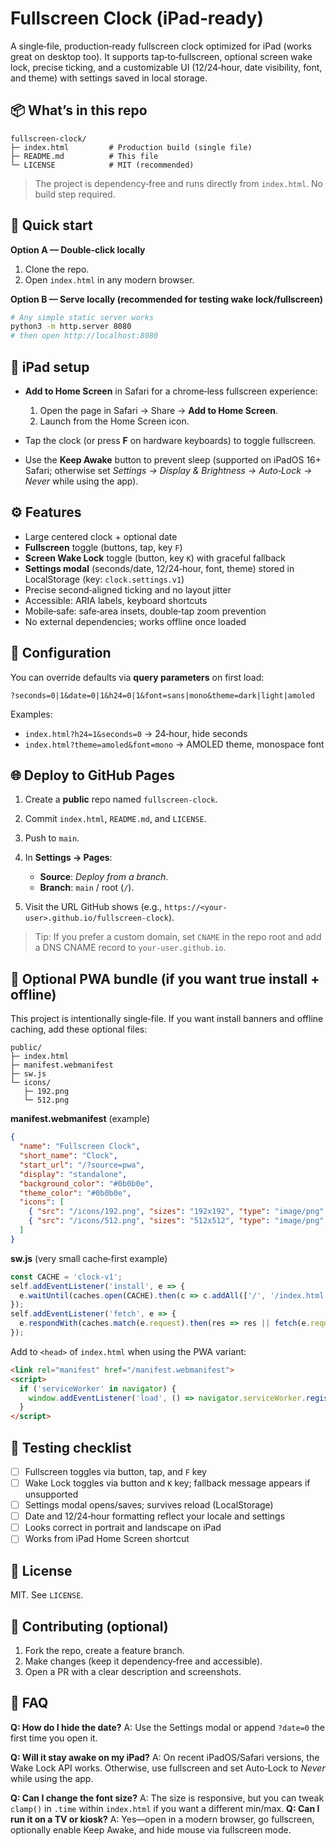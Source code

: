 # Fullscreen Clock (iPad‑ready)

A single‑file, production‑ready fullscreen clock optimized for iPad (works great on desktop too). It supports tap‑to‑fullscreen, optional screen wake lock, precise ticking, and a customizable UI (12/24‑hour, date visibility, font, and theme) with settings saved in local storage.

## 📦 What’s in this repo

```
fullscreen-clock/
├─ index.html         # Production build (single file)
├─ README.md          # This file
└─ LICENSE            # MIT (recommended)
```

> The project is dependency‑free and runs directly from `index.html`. No build step required.

## 🚀 Quick start

**Option A — Double‑click locally**

1. Clone the repo.
2. Open `index.html` in any modern browser.

**Option B — Serve locally (recommended for testing wake lock/fullscreen)**

```bash
# Any simple static server works
python3 -m http.server 8080
# then open http://localhost:8080
```

## 📱 iPad setup

* **Add to Home Screen** in Safari for a chrome‑less fullscreen experience:

  1. Open the page in Safari → Share → **Add to Home Screen**.
  2. Launch from the Home Screen icon.
* Tap the clock (or press **F** on hardware keyboards) to toggle fullscreen.
* Use the **Keep Awake** button to prevent sleep (supported on iPadOS 16+ Safari; otherwise set *Settings → Display & Brightness → Auto‑Lock → Never* while using the app).

## ⚙️ Features

* Large centered clock + optional date
* **Fullscreen** toggle (buttons, tap, key `F`)
* **Screen Wake Lock** toggle (button, key `K`) with graceful fallback
* **Settings modal** (seconds/date, 12/24‑hour, font, theme) stored in LocalStorage (key: `clock.settings.v1`)
* Precise second‑aligned ticking and no layout jitter
* Accessible: ARIA labels, keyboard shortcuts
* Mobile‑safe: safe‑area insets, double‑tap zoom prevention
* No external dependencies; works offline once loaded

## 🔧 Configuration

You can override defaults via **query parameters** on first load:

```
?seconds=0|1&date=0|1&h24=0|1&font=sans|mono&theme=dark|light|amoled
```

Examples:

* `index.html?h24=1&seconds=0` → 24‑hour, hide seconds
* `index.html?theme=amoled&font=mono` → AMOLED theme, monospace font

## 🌐 Deploy to GitHub Pages

1. Create a **public** repo named `fullscreen-clock`.
2. Commit `index.html`, `README.md`, and `LICENSE`.
3. Push to `main`.
4. In **Settings → Pages**:

   * **Source**: *Deploy from a branch*.
   * **Branch**: `main` / root (`/`).
5. Visit the URL GitHub shows (e.g., `https://<your-user>.github.io/fullscreen-clock`).

> Tip: If you prefer a custom domain, set `CNAME` in the repo root and add a DNS CNAME record to `your-user.github.io`.

## 🧩 Optional PWA bundle (if you want true install + offline)

This project is intentionally single‑file. If you want install banners and offline caching, add these optional files:

```
public/
├─ index.html
├─ manifest.webmanifest
├─ sw.js
└─ icons/
   ├─ 192.png
   └─ 512.png
```

**manifest.webmanifest** (example)

```json
{
  "name": "Fullscreen Clock",
  "short_name": "Clock",
  "start_url": "/?source=pwa",
  "display": "standalone",
  "background_color": "#0b0b0e",
  "theme_color": "#0b0b0e",
  "icons": [
    { "src": "/icons/192.png", "sizes": "192x192", "type": "image/png" },
    { "src": "/icons/512.png", "sizes": "512x512", "type": "image/png" }
  ]
}
```

**sw\.js** (very small cache‑first example)

```js
const CACHE = 'clock-v1';
self.addEventListener('install', e => {
  e.waitUntil(caches.open(CACHE).then(c => c.addAll(['/', '/index.html'])));
});
self.addEventListener('fetch', e => {
  e.respondWith(caches.match(e.request).then(res => res || fetch(e.request)));
});
```

Add to `<head>` of `index.html` when using the PWA variant:

```html
<link rel="manifest" href="/manifest.webmanifest">
<script>
  if ('serviceWorker' in navigator) {
    window.addEventListener('load', () => navigator.serviceWorker.register('/sw.js'));
  }
</script>
```

## 🧪 Testing checklist

* [ ] Fullscreen toggles via button, tap, and `F` key
* [ ] Wake Lock toggles via button and `K` key; fallback message appears if unsupported
* [ ] Settings modal opens/saves; survives reload (LocalStorage)
* [ ] Date and 12/24‑hour formatting reflect your locale and settings
* [ ] Looks correct in portrait and landscape on iPad
* [ ] Works from iPad Home Screen shortcut

## 📜 License

MIT. See `LICENSE`.

## 🤝 Contributing (optional)

1. Fork the repo, create a feature branch.
2. Make changes (keep it dependency‑free and accessible).
3. Open a PR with a clear description and screenshots.

## 🙋 FAQ

**Q: How do I hide the date?**
A: Use the Settings modal or append `?date=0` the first time you open it.

**Q: Will it stay awake on my iPad?**
A: On recent iPadOS/Safari versions, the Wake Lock API works. Otherwise, use fullscreen and set Auto‑Lock to *Never* while using the app.

**Q: Can I change the font size?**
A: The size is responsive, but you can tweak `clamp()` in `.time` within `index.html` if you want a different min/max.
**Q: Can I run it on a TV or kiosk?**
A: Yes—open in a modern browser, go fullscreen, optionally enable Keep Awake, and hide mouse via fullscreen mode.
